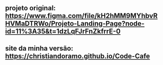 ## projeto original: https://www.figma.com/file/kH2hMM9MYhbvRHVMaDTRWo/Projeto-Landing-Page?node-id=11%3A35&t=1dzLqFJrFnZkfrrE-0
## site da minha versão: https://christiandoramo.github.io/Code-Cafe
